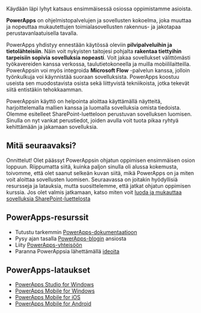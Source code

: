Käydään läpi lyhyt katsaus ensimmäisessä osiossa oppimistamme asioista.

**PowerApps** on ohjelmistopalvelujen ja sovellusten kokoelma, joka muuttaa ja nopeuttaa mukautettujen toimialasovellusten rakennus- ja jakotapaa perustavanlaatuisella tavalla.

PowerApps yhdistyy ennestään käytössä oleviin **pilvipalveluihin ja tietolähteisiin**. Näin voit nykyisten taitojesi pohjalta **rakentaa tiettyihin tarpeisiin sopivia sovelluksia nopeasti**. Voit jakaa sovellukset välittömästi työkavereiden kanssa verkossa, taulutietokoneella ja muilla mobiililaitteilla. PowerAppsin voi myös integroida **Microsoft Flow** -palvelun kanssa, jolloin työnkulkuja voi käynnistää suoraan sovelluksista. PowerApps koostuu useista sen muodostavista osista sekä liittyvistä tekniikoista, jotka tekevät siitä entistäkin tehokkaamman.

PowerAppsin käyttö on helpointa aloittaa käyttämällä näytteitä, harjoittelemalla mallien kanssa ja luomalla sovelluksia omista tiedoista. Olemme esitelleet SharePoint-luetteloon perustuvan sovelluksen luomisen. Sinulla on nyt vankat perustiedot, joiden avulla voit tuota pikaa ryhtyä kehittämään ja jakamaan sovelluksia. 

## <a name="whats-next"></a>Mitä seuraavaksi?
Onnittelut! Olet päässyt PowerAppsin ohjatun oppimisen ensimmäisen osion loppuun. Riippumatta siitä, kuinka paljon sinulla oli alussa kokemusta, toivomme, että olet saanut selkeän kuvan siitä, mikä PowerApps on ja miten voit aloittaa sovellusten luomisen. Seuraavassa on joitakin hyödyllisiä resursseja ja latauksia, mutta suosittelemme, että jatkat ohjatun oppimisen kurssia. Jos olet valmis jatkamaan, katso miten voit [luoda ja mukauttaa sovelluksia SharePoint-luettelosta](https://docs.microsoft.com/powerapps/guided-learning/create-app-sharepoint#step-1)

## <a name="powerapps-resources"></a>PowerApps-resurssit
* Tutustu tarkemmin [PowerApps-dokumentaatioon](https://docs.microsoft.com/powerapps/)
* Pysy ajan tasalla [PowerApps-blogin](https://powerapps.microsoft.com/blog/) ansiosta
* Liity [PowerApps-yhteisöön](https://powerusers.microsoft.com/t5/PowerApps-Community/ct-p/PowerApps1)
* Paranna PowerAppsia lähettämällä [ideoita](https://powerusers.microsoft.com/t5/PowerApps-Ideas/idb-p/PowerAppsIdeas)

## <a name="powerapps-downloads"></a>PowerApps-lataukset
* [PowerApps Studio for Windows](https://aka.ms/powerappswin)
* [PowerApps Mobile for Windows](https://aka.ms/powerappswin)
* [PowerApps Mobile for iOS](https://aka.ms/powerappsios)
* [PowerApps Mobile for Android](https://aka.ms/powerappsandroid)

